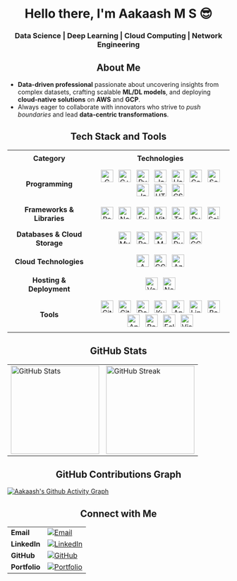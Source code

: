 
<h1 align="center">Hello there, I'm Aakaash M S 😎</h1>
<h3 align="center"> Data Science | Deep Learning | Cloud Computing | Network Engineering</h3>

<h2 align="center">About Me</h2>


- **Data-driven professional** passionate about uncovering insights from complex datasets, crafting scalable **ML/DL models**, and deploying **cloud-native solutions** on **AWS** and **GCP**.
- Always eager to collaborate with innovators who strive to *push boundaries* and lead **data-centric transformations**.

<h2 align="center">Tech Stack and Tools</h2>

<table align="center" style="text-align:center; border-collapse: collapse;">
  <tr>
    <th style="padding: 8px 12px;">Category</th>
    <th style="padding: 8px 12px;">Technologies</th>
  </tr>

  <tr>
    <td style="padding: 8px 12px; font-weight: bold;">Programming</td>
    <td style="padding: 8px 12px;">
      <img src="https://img.shields.io/badge/C-555555?style=for-the-badge&logo=c&logoColor=white&labelColor=gray" title="C" style="height:28px; margin:0 4px;" />
      <img src="https://img.shields.io/badge/C++-00599C?style=for-the-badge&logo=c%2B%2B&logoColor=white" title="C++" style="height:28px; margin:0 4px;" />
      <img src="https://img.shields.io/badge/Python-3776AB?style=for-the-badge&logo=python&logoColor=white" title="Python" style="height:28px; margin:0 4px;" />
      <img src="https://img.shields.io/badge/Java-007396?style=for-the-badge&logo=java&logoColor=white" title="Java" style="height:28px; margin:0 4px;" />
      <img src="https://img.shields.io/badge/Haskell-5E5086?style=for-the-badge&logo=haskell&logoColor=white" title="Haskell" style="height:28px; margin:0 4px;" />
      <img src="https://img.shields.io/badge/Go-00ADD8?style=for-the-badge&logo=go&logoColor=white" title="Go" style="height:28px; margin:0 4px;" />
      <img src="https://img.shields.io/badge/Scala-DC322F?style=for-the-badge&logo=scala&logoColor=white" title="Scala" style="height:28px; margin:0 4px;" />
      <img src="https://img.shields.io/badge/JavaScript-F7DF1E?style=for-the-badge&logo=javascript&logoColor=black" title="JavaScript" style="height:28px; margin:0 4px;" />
      <img src="https://img.shields.io/badge/HTML-E34F26?style=for-the-badge&logo=html5&logoColor=white" title="HTML" style="height:28px; margin:0 4px;" />
      <img src="https://img.shields.io/badge/CSS-1572B6?style=for-the-badge&logo=css3&logoColor=white" title="CSS" style="height:28px; margin:0 4px;" />
    </td>
  </tr>

  <tr>
    <td style="padding: 8px 12px; font-weight: bold;">Frameworks & Libraries</td>
    <td style="padding: 8px 12px;">
      <img src="https://img.shields.io/badge/React-61DAFB?style=for-the-badge&logo=react&logoColor=black" title="React" style="height:28px; margin:0 4px;" />
      <img src="https://img.shields.io/badge/Node.js-339933?style=for-the-badge&logo=node.js&logoColor=white" title="Node.js" style="height:28px; margin:0 4px;" />
      <img src="https://img.shields.io/badge/Express-000000?style=for-the-badge&logo=express&logoColor=white" title="Express" style="height:28px; margin:0 4px;" />
      <img src="https://img.shields.io/badge/Vite-646CFF?style=for-the-badge&logo=vite&logoColor=white" title="Vite" style="height:28px; margin:0 4px;" />
      <img src="https://img.shields.io/badge/TensorFlow-FF6F00?style=for-the-badge&logo=tensorflow&logoColor=white" title="TensorFlow" style="height:28px; margin:0 4px;" />
      <img src="https://img.shields.io/badge/PyTorch-EE4C2C?style=for-the-badge&logo=pytorch&logoColor=white" title="PyTorch" style="height:28px; margin:0 4px;" />
      <img src="https://img.shields.io/badge/Scikit-learn-F7931E?style=for-the-badge&logo=scikitlearn&logoColor=white" title="Scikit-learn" style="height:28px; margin:0 4px;" />
    </td>
  </tr>

  <tr>
    <td style="padding: 8px 12px; font-weight: bold;">Databases & Cloud Storage</td>
    <td style="padding: 8px 12px;">
      <img src="https://img.shields.io/badge/MySQL-4479A1?style=for-the-badge&logo=mysql&logoColor=white" title="MySQL" style="height:28px; margin:0 4px;" />
      <img src="https://img.shields.io/badge/PostgreSQL-4169E1?style=for-the-badge&logo=postgresql&logoColor=white" title="PostgreSQL" style="height:28px; margin:0 4px;" />
      <img src="https://img.shields.io/badge/MongoDB-47A248?style=for-the-badge&logo=mongodb&logoColor=white" title="MongoDB" style="height:28px; margin:0 4px;" />
      <img src="https://img.shields.io/badge/Amazon_DynamoDB-4053D6?style=for-the-badge&logo=amazondynamodb&logoColor=white" title="DynamoDB" style="height:28px; margin:0 4px;" />
      <img src="https://img.shields.io/badge/Google_Cloud_Storage-F8BC11?style=for-the-badge&logo=googlecloud&logoColor=white" title="GCP Storage" style="height:28px; margin:0 4px;" />
    </td>
  </tr>

  <tr>
    <td style="padding: 8px 12px; font-weight: bold;">Cloud Technologies</td>
    <td style="padding: 8px 12px;">
      <img src="https://img.shields.io/badge/AWS-232F3E?style=for-the-badge&logo=amazonaws&logoColor=white" title="AWS" style="height:28px; margin:0 4px;" />
      <img src="https://img.shields.io/badge/GCP-4285F4?style=for-the-badge&logo=googlecloud&logoColor=white" title="GCP" style="height:28px; margin:0 4px;" />
      <img src="https://img.shields.io/badge/Azure-0078D4?style=for-the-badge&logo=microsoft-azure&logoColor=white" title="Azure" style="height:28px; margin:0 4px;" />
    </td>
  </tr>
  <tr>
  <td style="padding: 8px 12px; font-weight: bold;">Hosting & Deployment</td>
  <td style="padding: 8px 12px;">
    <img src="https://img.shields.io/badge/Vercel-000000?style=for-the-badge&logo=vercel&logoColor=white" title="Vercel" style="height:28px; margin:0 4px;" />
    <img src="https://img.shields.io/badge/Netlify-00C7B7?style=for-the-badge&logo=netlify&logoColor=white" title="Netlify" style="height:28px; margin:0 4px;" />
  </td>
</tr>


  <tr>
    <td style="padding: 8px 12px; font-weight: bold;">Tools</td>
    <td style="padding: 8px 12px;">
      <img src="https://img.shields.io/badge/Git-F05032?style=for-the-badge&logo=git&logoColor=white" title="Git" style="height:28px; margin:0 4px;" />
      <img src="https://img.shields.io/badge/GitHub-181717?style=for-the-badge&logo=github&logoColor=white" title="GitHub" style="height:28px; margin:0 4px;" />
      <img src="https://img.shields.io/badge/Docker-2496ED?style=for-the-badge&logo=docker&logoColor=white" title="Docker" style="height:28px; margin:0 4px;" />
      <img src="https://img.shields.io/badge/Kubernetes-326CE5?style=for-the-badge&logo=kubernetes&logoColor=white" title="Kubernetes" style="height:28px; margin:0 4px;" />
      <img src="https://img.shields.io/badge/Anaconda-44A833?style=for-the-badge&logo=anaconda&logoColor=white" title="Anaconda" style="height:28px; margin:0 4px;" />
      <img src="https://img.shields.io/badge/Linux-FCC624?style=for-the-badge&logo=linux&logoColor=black" title="Linux" style="height:28px; margin:0 4px;" />
      <img src="https://img.shields.io/badge/Bash-4EAA25?style=for-the-badge&logo=gnu-bash&logoColor=white" title="Bash" style="height:28px; margin:0 4px;" />
      <img src="https://img.shields.io/badge/Android_Studio-3DDC84?style=for-the-badge&logo=android&logoColor=white" title="Android Studio" style="height:28px; margin:0 4px;" />
      <img src="https://img.shields.io/badge/Postman-FF6C37?style=for-the-badge&logo=postman&logoColor=white" title="Postman" style="height:28px; margin:0 4px;" />
      <img src="https://img.shields.io/badge/Eclipse-2C2255?style=for-the-badge&logo=eclipse&logoColor=white" title="Eclipse" style="height:28px; margin:0 4px;" />
      <img src="https://img.shields.io/badge/VS_Code-007ACC?style=for-the-badge&logo=visual-studio-code&logoColor=white" title="Visual Studio Code" style="height:28px; margin:0 4px;" />
    </td>
  </tr>
</table>


<h2 align="center">GitHub Stats</h2>

<table align="center">
  <tr>
    <td>
      <img src="https://github-readme-stats.vercel.app/api?username=msaakaash&show_icons=true&theme=tokyonight&hide_border=true&count_private=true" alt="GitHub Stats" height="200"/>
    </td>
    <td>
      <img src="https://github-readme-streak-stats-two-blush.vercel.app?user=msaakaash&theme=tokyonight&hide_border=true" alt="GitHub Streak" height="200"/>
    </td>
  </tr>
</table>




<h2 align="center">GitHub Contributions Graph</h2>

[![Aakaash's Github Activity Graph](https://github-readme-activity-graph.vercel.app/graph?username=msaakaash&theme=github-dark)](https://github.com/msaakaash)

  
<h2 align="center">Connect with Me</h2>

<table align="center">
  <tr>
    <td><strong>Email</strong></td>
    <td>
      <a href="mailto:msaakaash@hotmail.com" target="_blank">
        <img src="https://img.shields.io/badge/Email-D14836?style=for-the-badge&logo=gmail&logoColor=white" alt="Email">
      </a>
    </td>
  </tr>
  <tr>
    <td><strong>LinkedIn</strong></td>
    <td>
      <a href="https://www.linkedin.com/in/msaakaash" target="_blank">
        <img src="https://img.shields.io/badge/LinkedIn-0077B5?style=for-the-badge&logo=linkedin&logoColor=white" alt="LinkedIn">
      </a>
    </td>
  </tr>
  <tr>
    <td><strong>GitHub</strong></td>
    <td>
      <a href="https://github.com/msaakaash" target="_blank">
        <img src="https://img.shields.io/badge/GitHub-100000?style=for-the-badge&logo=github&logoColor=white" alt="GitHub">
      </a>
    </td>
  </tr>
  <tr>
    <td><strong>Portfolio</strong></td>
    <td>
      <a href="https://aakaashms.netlify.app/" target="_blank">
        <img src="https://img.shields.io/badge/Portfolio-1DA1F2?style=for-the-badge&logo=dev.to&logoColor=white" alt="Portfolio">
      </a>
    </td>
  </tr>
</table>




<!-- Proudly created with GPRM ( https://gprm.itsvg.in ) -->
